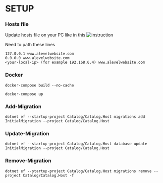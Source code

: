 # SETUP

### Hosts file

Update hosts file on your PC like in this ![instruction](https://www.nublue.co.uk/guides/edit-hosts-file/#:~:text=In%20Windows%2010%20the%20hosts,%5CDrivers%5Cetc%5Chosts.)

Need to path these lines

    127.0.0.1 www.alevelwebsite.com
    0.0.0.0 www.alevelwebsite.com
    <your-local-ip> (for example 192.168.0.4) www.alevelwebsite.com

### Docker

`docker-compose build --no-cache`

`docker-compose up`

### Add-Migration

`dotnet ef --startup-project Catalog/Catalog.Host migrations add InitialMigration --project Catalog/Catalog.Host`

### Update-Migration

`dotnet ef --startup-project Catalog/Catalog.Host database update InitialMigration --project Catalog/Catalog.Host`

### Remove-Migration

`dotnet ef --startup-project Catalog/Catalog.Host migrations remove --project Catalog/Catalog.Host -f`
